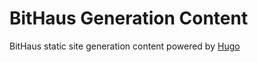 # BitHaus Generation Content

BitHaus static site generation content powered by [Hugo](http://gohugo.io/)